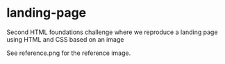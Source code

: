 # landing-page
Second HTML foundations challenge where we reproduce a landing page using HTML and CSS based on an image

See reference.png for the reference image.